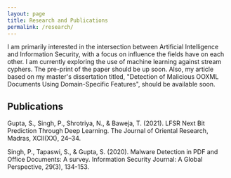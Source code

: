 ```yaml
---
layout: page
title: Research and Publications
permalink: /research/
---
```


I am primarily interested in the intersection between Artificial Intelligence and Information Security, with a focus on influence the fields have on each other. I am currently exploring the use of machine learning against stream cyphers. The pre-print of the paper should be up soon. Also, my article based on my master's dissertation titled, "Detection of Malicious OOXML Documents Using Domain-Specific Features", should be available soon. 

## Publications
Gupta, S., Singh, P., Shrotriya, N., & Baweja, T. (2021). LFSR Next Bit Prediction Through Deep Learning. The Journal of Oriental Research, Madras, XCII(XX), 24–34.

Singh, P., Tapaswi, S., & Gupta, S. (2020). Malware Detection in PDF and Office Documents: A survey. Information Security Journal: A Global Perspective, 29(3), 134-153.
